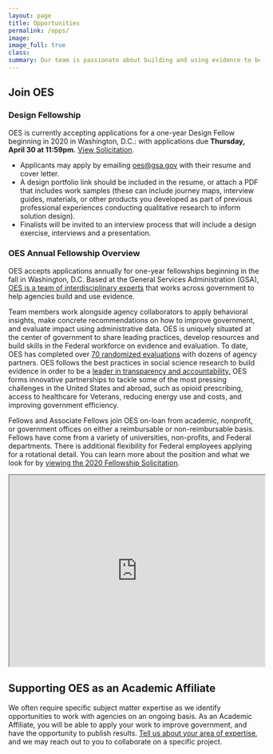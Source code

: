 ```yaml
---
layout: page
title: Opportunities
permalink: /opps/
image:
image_full: true
class:
summary: Our team is passionate about building and using evidence to better serve the public. 
---
```

## Join OES

### Design Fellowship
OES is currently accepting applications for a one-year Design Fellow beginning in 2020 in Washington, D.C.: with applications due **Thursday, April 30 at 11:59pm.** [View Solicitation]({{site.baseurl}}/assets/files/oes-design-fellow-solicitation-fy20.pdf).
- Applicants may apply by emailing <a href="mailto:oes@gsa.gov?subject=Design Fellowship Application 2020">oes@gsa.gov</a> with their resume and cover letter.
- A design portfolio link should be included in the resume, or attach a PDF that includes work samples (these can include journey maps, interview guides, materials, or other products you developed as part of previous professional experiences conducting qualitative research to inform solution design). 
- Finalists will be invited to an interview process that will include a design exercise, interviews and a presentation.

### OES Annual Fellowship Overview
OES accepts applications annually for one-year fellowships beginning in the fall in Washington, D.C. Based at the General Services Administration (GSA), <a href="https://oes.gsa.gov/team/">OES is a team of interdisciplinary experts</a> that works across government to help agencies build and use evidence. 

Team members work alongside agency collaborators to apply behavioral insights, make concrete recommendations on how to improve government, and evaluate impact using administrative data. OES is uniquely situated at the center of government to share leading practices, develop resources and build skills in the Federal workforce on evidence and evaluation. To date, OES has completed over <a href="http://oes.gsa.gov/work">70 randomized evaluations</a> with dozens of agency partners. OES follows the best practices in social science research to build evidence in order to be a <a href="http://oes.gsa.gov/methods">leader in transparency and accountability.</a> OES forms innovative partnerships to tackle some of the most pressing challenges in the United States and abroad, such as  opioid prescribing, access to healthcare for Veterans, reducing energy use and costs, and improving government efficiency. 

Fellows and Associate Fellows join OES on-loan from academic, nonprofit, or government offices on either a reimbursable or non-reimbursable basis. Fellows have come from a variety of universities, non-profits, and Federal departments. There is additional flexibility for Federal employees applying for a rotational detail. You can learn more about the position and what we look for by [viewing the 2020 Fellowship Solicitation]({{site.baseurl}}/assets/files/oes-design-fellow-solicitation-fy20.pdf). 

<iframe src="https://www.youtube.com/embed/9KSQ3YLpuV4" width="512" height="384"></iframe>

## Supporting OES as an Academic Affiliate 

We often require specific subject matter expertise as we identify opportunities to work with agencies on an ongoing basis. As an Academic Affiliate, you will be able to apply your work to improve government, and have the opportunity to publish results. <a href="https://docs.google.com/forms/d/e/1FAIpQLSeqnuRSZNKZt9bVLAGw6G64i5oUNDqsGcrX7dvgGpvlac9Cog/viewform?usp=sf_link">Tell us about your area of expertise</a>, and we may reach out to you to collaborate on a specific project. 
